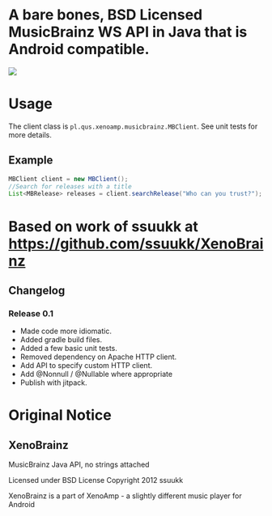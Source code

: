 # A bare bones, BSD Licensed MusicBrainz WS API in Java that is Android compatible.

[![](https://jitpack.io/v/kgilmer/XenoBrainz.svg)](https://jitpack.io/#kgilmer/XenoBrainz)

# Usage

The client class is `pl.qus.xenoamp.musicbrainz.MBClient`. See unit tests for more details.

## Example

```java
MBClient client = new MBClient();
//Search for releases with a title
List<MBRelease> releases = client.searchRelease("Who can you trust?");
```

# Based on work of ssuukk at https://github.com/ssuukk/XenoBrainz

## Changelog

### Release 0.1
* Made code more idiomatic.
* Added gradle build files.
* Added a few basic unit tests.
* Removed dependency on Apache HTTP client.
* Add API to specify custom HTTP client.
* Add @Nonnull / @Nullable where appropriate
* Publish with jitpack.

# Original Notice

## XenoBrainz

MusicBrainz Java API, no strings attached

Licensed under BSD License
Copyright 2012 ssuukk

XenoBrainz is a part of XenoAmp - a slightly different music player for Android

